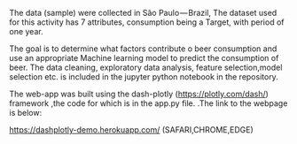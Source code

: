 
The data (sample) were collected in São Paulo — Brazil, The dataset used for this activity has 7 attributes, consumption being a Target, with period of one year.

The goal is to determine what factors contribute o beer consumption and use an appropriate Machine learning model to predict the consumption of beer.
The data cleaning, exploratory data analysis, feature selection,model selection etc. is included in the jupyter python notebook in the repository.

 The web-app was built using the dash-plotly (https://plotly.com/dash/) framework ,the code for which is in the app.py file. .The link to the webpage is below:

https://dashplotly-demo.herokuapp.com/ (SAFARI,CHROME,EDGE)
